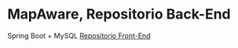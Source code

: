 # MapAware, Repositorio Back-End
Spring Boot + MySQL
[Repositorio Front-End](https://github.com/ImSaitam/MapAware)
